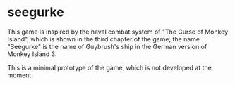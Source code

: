 # seegurke

This game is inspired by the naval combat system of "The Curse of Monkey Island", which is shown in the third chapter of the game; the name "Seegurke" is the name of Guybrush's ship in the German version of Monkey Island 3.

This is a minimal prototype of the game, which is not developed at the moment.
